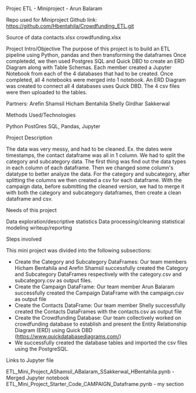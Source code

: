 Projec ETL - Miniproject - Arun Balaram

Repo used for Miniproject
Github link: https://github.com/Hbentahila/Crowdfunding_ETL.git

Source of data
contacts.xlsx
crowdfunding.xlsx


Project Intro/Objective
The purpose of this project is to build an ETL pipeline using Python, pandas and then transforming the dataframes Once completedd, we then used Postgres SQL and Quick DBD to create an ERD Diagram along with Table Schemas. Each member created a Jupyter Notebook from each of the 4 databases that had to be created. Once completed, all 4 notebooks were merged into 1 notebook. An ERD Diagram was created to connect all 4 databases uses Quick DBD. The 4 csv files were then uploaded to the tables. 


Partners:
Arefin Shamsil
Hicham Bentahila
Shelly Girdhar Sakkerwal 



Methods Used/Technologies

Python
PostGres SQL, 
Pandas, 
Jupyter



Project Description

The data was very messy, and had to be cleaned. Ex. the dates were timestamps, the contact dataframe was all in 1 column. We had to split the category and subcategory data. The first thing was find out the data types in each column of each dataframe. Then we changed some column's datatype to better analyze the data. For the category and subcategory, after splitting the columns we then created a csv for each dataframe. With the campaign data, before submitting the cleaned version, we had to merge it with both the category and subcategory dataframes, then create a clean dataframe and csv. 


Needs of this project

Data exploration/descriptive statistics
Data processing/cleaning
statistical modeling
writeup/reporting




Steps involved

This  mini project was divided into the following subsections:
​
 - Create the Category and Subcategory DataFrames: Our team members Hicham Bentahila and Arefin Shamsil successfully created the Category and Subcategory DataFrames respectively with the category.csv and subcategory.csv as output files.
 - Create the Campaign DataFrame: Our team member Arun Balaram successfully created the Campaign DataFrame with the campaign.csv as output file
 - Create the Contacts DataFrame: Our team member Shelly successfully created the Contacts DataFrames with the contacts.csv as output file
 - Create the Crowdfunding Database: Our team collectively worked on crowdfunding database to establish and present the Entity Relationship Diagram (ERD) using Quick DBD (https://www.quickdatabasediagrams.com/)
- We successfully created the database tables and imported the csv files using the PostgreSQL.




Links to Jupyter file

ETL_Mini_Project_AShamsil_ABalaram_SSakkerwal_HBentahila.pynb - Merged Jupyter notebook 
ETL_Mini_Project_Starter_Code_CAMPAIGN_Dataframe.pynb - my section 









